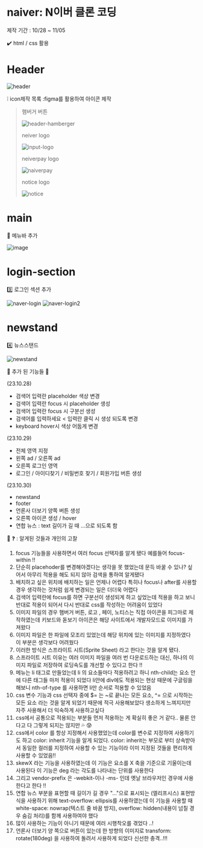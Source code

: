 # naiver: N이버 클론 코딩 

제작 기간 : 10/28 ~ 11/05

✔️ html / css 활용

# Header 
![header](https://github.com/HongDawww/naiver/assets/142575028/d6ff74fd-5d27-4f17-b31d-c8061aebf10d)
> 
>
❕ icon제작 목록 :figma를 활용하여 아이콘 제작


> 햄버거 버튼
> 
> ![header-hamberger](https://github.com/HongDawww/naiver/assets/142575028/57095db7-89dc-4541-b89b-40bff2fe3be1)
>
> neiver logo
>
> ![input-logo](https://github.com/HongDawww/naiver/assets/142575028/639c8067-6cce-44d2-91d3-b5ede0eb398e)
> 
> neiverpay logo
>
>  ![naiverpay](https://github.com/HongDawww/naiver/assets/142575028/cfef5258-c96f-4630-ad6c-f244e76d72b8)
> 
> notice logo
>
>  ![notice](https://github.com/HongDawww/naiver/assets/142575028/f38b3937-55e2-4f08-ae4b-983a1d5a3789)
>
# main
🤞 메뉴바 추가
>
 ![image](https://github.com/HongDawww/naiver/assets/142575028/dddd9c96-748d-46f6-af0f-fc8d6deadbf3)
>
# login-section
3️⃣ 로그인 섹션 추가 
>

![naver-login](https://github.com/HongDawww/naiver/assets/142575028/5576ebdd-842e-44f4-83e6-a3ea6629765c)
![naver-login2](https://github.com/HongDawww/naiver/assets/142575028/91d6b366-393a-46c5-84dc-eac17239fe06)

# newstand
4️⃣ 뉴스스탠드

![newstand](https://github.com/HongDawww/naiver/assets/142575028/b7da37ea-e789-4a41-8912-e8143f7aa359)
 
 💜 추가 된 기능들 💜 
 
  (23.10.28)
  
- 검색어 입력란 placeholder 색상 변경
- 검색어 입력란 focus 시 placeholder 생성
- 검색어 입력란 focus 시 구분선 생성
- 검색어를 입력하세요 < 입력란 클릭 시 생성 되도록 변경
- keyboard hover시 색상 어둡게 변경
  
 (23.10.29)

- 전체 영역 지정
-  왼쪽 ad / 오른쪽 ad
-  오른쪽 로그인 영역
-   로그인 / 아이디찾기 / 비밀번호 찾기 / 회원가입 버튼 생성


(23.10.30)
- newstand
- footer
- 언론사 더보기 양쪽 버튼 생성
- 오른쪽 아이콘 생성 / hover
- 연합 뉴스 : text 길이가 길 때 ...으로 되도록 함
  
  

 🤔 ❓ : 알게된 것들과 개인의 고찰

 1. focus 기능들을 사용하면서 여러 focus 선택자를 알게 됐다 예를들어 focus-within !! 
 2. 단순히 placehoder를 변경해야겠다는 생각을 못 했었는데 문득 바꿀 수 있나? 싶어서 아무리 적용을 해도 되지 않아 검색을 통하여 알게됐다
 3. 배치하고 싶은 위치에 배치하는 일은 언제나 어렵다 특히나  focus나 after를 사용할 경우 생각하는 것처럼 쉽게 변경되는 일은 더더욱 어렵다
 4. 검색어 입력란에 focus를 하면 구분선이 생성되게 하고 싶었는데 적용을 하고 보니 반대로 적용이 되어서 다시 반대로 css를 작성하는 어려움이 있었다
 5. 이미지 파일의 경우 햄버거 버튼, 로고 , 페이, 노티스는 직접 아이콘을 피그마로 제작하였는데 키보드와 돋보기 아이콘은 해당 사이트에서 개발자모드로 이미지를 가져왔다
 6. 이미지 파일은 한 파일에 모조리 있었는데 해당 위치에 있는 이미지를 지정하였다 이 부분은 생각보다 어려웠다
 7. 이러한 방식은 스프라이트 시트(Sprite Sheet) 라고 한다는 것을 알게 됐다.
 8. 스프라이트 시트 이유는 여러 이미지 파일을 여러 번 다운로드하는 대신, 하나의 이미지 파일로 저장하여 로딩속도를 개선할 수 있다고 한다 !!
 9. 메뉴는 li 태그로 만들었는데 li 의 요소들마다 적용하려고 하니 nth-child는 요소 안에 다른 태그들 마저 적용이 되었다 li안에 div에도 적용되는 현상 때문에 구글링을 해보니 nth-of-type 를 사용하면  li만 순서로 적용할 수 있었음
 10. css 변수 기능과 css 선택자 중에 $= 는 ~로 끝나는 모든 요소, ^= 으로 시작하는 모든 요소 라는 것을 알게 되었기 때문에 적극 사용해보았다 생소하게 느껴지지만 자주 사용해서 더 익숙하게 사용하고싶다
 11. css에서 공통으로 적용되는 부분들 먼저 적용하는 게 확실히 좋은 거 같다.. 물론 안다고 다 그렇게 되지는 않지만 💦 😰
 12. css에서 color 를 항상 지정해서 사용했었는데 color를 변수로 지정하여 사용하기도 하고 color: inherit 기능을 알게 되었다. color: inherit는 부모로 부터 상속받아서 동일한 컬러를 지정하여 사용할 수 있는 기능이라 이미 지정된 것들을 편리하게 사용할 수 있었음!!
 13. skewX 라는 기능을 사용하였는데 이 기능은 요소를 X 축을 기준으로 기울이는데 사용된다 이 기능은 deg 라는 각도를 나타내는 단위를 사용한다
 14. 그리고 vendor-prefix 은 -webkit-이나 -ms- 인데 옛날 브라우저인 경우에 사용한다고 한다 !!
 15. 연합 뉴스 부분을 표현할 때 길이가 길 경우 "..."으로 표시되는 (엘리프시스) 표현방식을 사용하기 위해 text-overflow: ellipsis를 사용하였는데 이 기능을 사용할 때 white-space: nowrap(텍스트 줄 바꿈 방지), overflow: hidden(내용이 넘칠 경우 숨김 처리)를 함께 사용하여야 했다
 16. 많이 사용하는 기능이 아니기 때문에 여러 시행착오를 겪었다 ..!
 17. 언론사 더보기 양 쪽으로 버튼이 있는데 한 방향의 이미지로 	transform: rotate(180deg) 을 사용하여 돌려서 사용하게 되었다 신선한 충격..!!!
